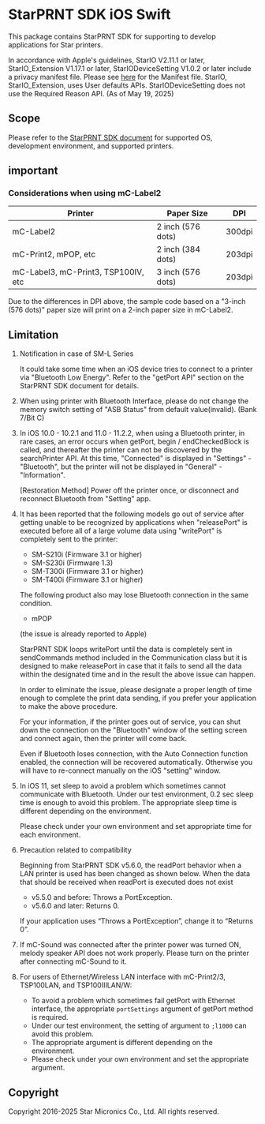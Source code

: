 # StarPRNT SDK iOS Swift

This package contains StarPRNT SDK for supporting to develop applications for Star printers.

In accordance with Apple's guidelines, StarIO V2.11.1 or later, StarIO_Extension V1.17.1 or later, StarIODeviceSetting V1.0.2 or later include a privacy manifest file.
Please see [here](https://developer.apple.com/documentation/bundleresources/privacy_manifest_files) for the Manifest file.
StarIO, StarIO_Extension, uses User defaults APIs. StarIODeviceSetting does not use the Required Reason API. (As of May 19, 2025)

## Scope

Please refer to the [StarPRNT SDK document](https://www.star-m.jp/starprntsdk-oml-ios.html) for supported OS, development environment, and supported printers.

## important

### Considerations when using mC-Label2

| Printer                             | Paper Size            | DPI                   |
| ----------------------------------- | --------------------- | --------------------- |
| mC-Label2                           | 2 inch (576 dots)     | 300dpi                |
| mC-Print2, mPOP, etc                | 2 inch (384 dots)     | 203dpi                |
| mC-Label3, mC-Print3, TSP100IV, etc | 3 inch (576 dots)     | 203dpi                |

Due to the differences in DPI above, the sample code based on a "3-inch (576 dots)" paper size will print on a 2-inch paper size in mC-Label2.

## Limitation

1. Notification in case of SM-L Series

    It could take some time when an iOS device tries to connect to a printer via "Bluetooth Low Energy".
    Refer to the "getPort API" section on the StarPRNT SDK document for details.

2. When using printer with Bluetooth Interface, please do not change the memory switch setting of "ASB Status" from default value(invalid). (Bank 7/Bit C)

3. In iOS 10.0 - 10.2.1 and 11.0 - 11.2.2, when using a Bluetooth printer, in rare cases, an error occurs when getPort, begin / endCheckedBlock is called, and thereafter the printer can not be discovered by the searchPrinter API. At this time, "Connected" is displayed in "Settings" - "Bluetooth", but the printer will not be displayed in "General" - "Information".

    [Restoration Method] Power off the printer once, or disconnect and reconnect Bluetooth from "Setting" app.

4. It has been reported that the following models go out of service after getting unable to be recognized by applications when "releasePort" is executed before all of a large volume data using "writePort" is completely sent to the printer:

    - SM-S210i (Firmware 3.1 or higher)
    - SM-S230i (Firmware 1.3)
    - SM-T300i (Firmware 3.1 or higher)
    - SM-T400i (Firmware 3.1 or higher)

    The following product also may lose Bluetooth connection in the same condition.

    - mPOP

    (the issue is already reported to Apple)

    StarPRNT SDK loops writePort until the data is completely sent in sendCommands method included in the Communication class but it is designed to make releasePort in case that it fails to send all the data within the designated time and in the result the above issue can happen.

    In order to eliminate the issue, please designate a proper length of time enough to complete the print data sending, if you prefer your application to make the above procedure.

    For your information, if the printer goes out of service, you can shut down the connection on the "Bluetooth" window of the setting screen and connect again, then the printer will come back.

    Even if Bluetooth loses connection, with the Auto Connection function enabled, the connection will be recovered automatically. Otherwise you will have to re-connect manually on the iOS "setting" window.

5. In iOS 11, set sleep to avoid a problem which sometimes cannot communicate with Bluetooth.
   Under our test environment, 0.2 sec sleep time is enough to avoid this problem.
   The appropriate sleep time is different depending on the environment.
   
   Please check under your own environment and set appropriate time for each environment.

6. Precaution related to compatibility

   Beginning from StarPRNT SDK v5.6.0, the readPort behavior when a LAN printer is used has been changed as shown below.
   When the data that should be received when readPort is executed does not exist

      - v5.5.0 and before: Throws a PortException.
      - v5.6.0 and later: Returns 0.

   If your application uses “Throws a PortException”, change it to “Returns 0”.

7. If mC-Sound was connected after the printer power was turned ON, melody speaker API does not work properly. Please turn on the printer after connecting mC-Sound to it.

8. For users of Ethernet/Wireless LAN interface with mC-Print2/3, TSP100LAN, and TSP100IIILAN/W:

   - To avoid a problem which sometimes fail getPort with Ethernet interface, the appropriate `portSettings` argument of getPort method is required.
   - Under our test environment, the setting of argument to `;l1000` can avoid this problem.
   - The appropriate argument is different depending on the environment.
   - Please check under your own environment and set the appropriate argument.

## Copyright

Copyright 2016-2025 Star Micronics Co., Ltd. All rights reserved.
